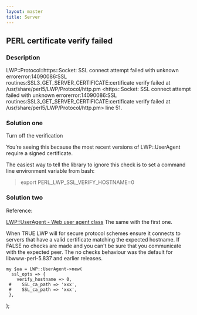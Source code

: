 ```yaml
---
layout: master
title: Server
---
```


## PERL certificate verify failed

### Description

LWP::Protocol::https::Socket: SSL connect attempt failed with unknown errorerror:14090086:SSL routines:SSL3_GET_SERVER_CERTIFICATE:certificate verify failed at /usr/share/perl5/LWP/Protocol/http.pm <https::Socket: SSL connect attempt failed with unknown errorerror:14090086:SSL routines:SSL3_GET_SERVER_CERTIFICATE:certificate verify failed at /usr/share/perl5/LWP/Protocol/http.pm>  line 51.

### Solution one

Turn off the verification

You’re seeing this because the most recent versions of LWP::UserAgent require a signed certificate. 

The easiest way to tell the library to ignore this check is to set a command line environment variable from bash:

> export PERL_LWP_SSL_VERIFY_HOSTNAME=0

### Solution two

Reference: 

[LWP::UserAgent - Web user agent class](http://cpan.uwinnipeg.ca/htdocs/libwww-perl/LWP/UserAgent.html#code_verify_hostname_code_gt_bool)
The same with the first one.

When TRUE LWP will for secure protocol schemes ensure it connects to servers that have a valid certificate matching the expected hostname. If FALSE no checks are made and you can't be sure that you communicate with the expected peer. The no checks behaviour was the default for libwww-perl-5.837 and earlier releases.

    my $ua = LWP::UserAgent->new(
      ssl_opts => {
        verify_hostname => 0,
     #    SSL_ca_path => 'xxx',
     #    SSL_ca_path => 'xxx',
     },
   );


